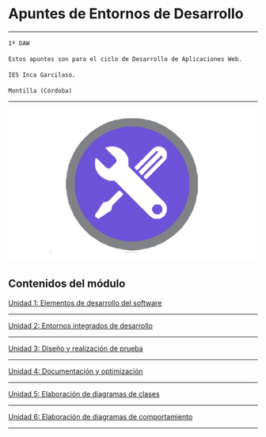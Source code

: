 # Apuntes de Entornos de Desarrollo
---
```
1º DAW

Estos apuntes son para el ciclo de Desarrollo de Aplicaciones Web.

IES Inca Garcilaso.

Montilla (Córdoba)  
```
---
![Entornos de desarrollo](img/entornosdesarrollo.png)


## Contenidos del módulo
[Unidad 1: Elementos de desarrollo del software](1.ELEMENTOS.md)   

---
[Unidad 2: Entornos integrados de desarrollo](2.ENTORNOS.md)  

---
[Unidad 3: Diseño y realización de prueba](3.PRUEBAS.md)  

---
[Unidad 4: Documentación y optimización](4.DOCUMENTACION.md)  

---
[Unidad 5: Elaboración de diagramas de clases](5.DIAGRAMAS_CLASES.md)  

---
[Unidad 6: Elaboración de diagramas de comportamiento](6.DIAGRAMAS_COMPORTAMIENTO.md)   

---








